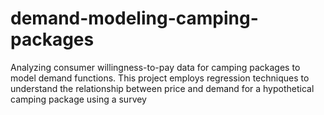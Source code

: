 # demand-modeling-camping-packages
Analyzing consumer willingness-to-pay data for camping packages to model demand functions. This project employs regression techniques to understand the relationship between price and demand for a hypothetical camping package using a survey
